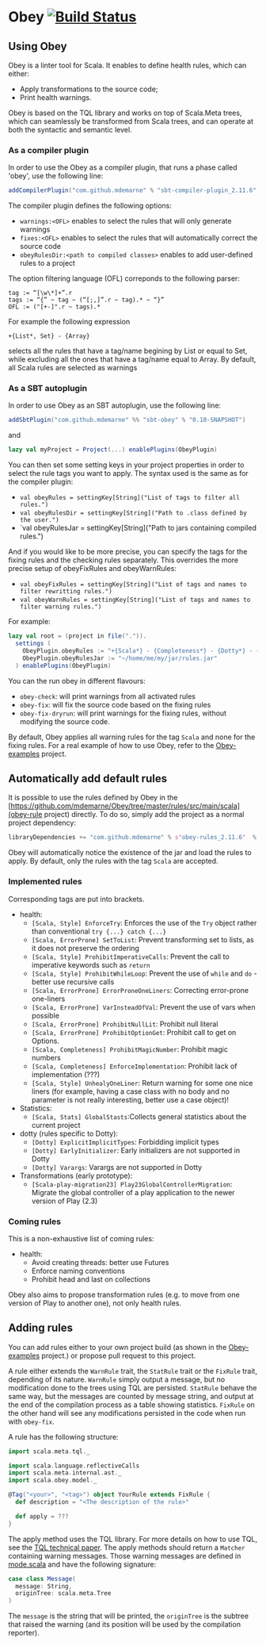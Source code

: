 Obey [![Build Status](https://travis-ci.org/mdemarne/Obey.svg?branch=master)](https://travis-ci.org/mdemarne/Obey)
====



## Using Obey

Obey is  a linter tool for Scala. It enables to define health rules, which can either:

- Apply transformations to the source code;
- Print health warnings.

Obey is based on the TQL library and works on top of Scala.Meta trees, which can seamlessly be transformed from Scala trees, and can operate at both the syntactic and semantic level.

### As a compiler plugin

In order to use the Obey as a compiler plugin, that runs a phase called 'obey', use the following line:
```scala
addCompilerPlugin("com.github.mdemarne" % "sbt-compiler-plugin_2.11.6" % "0.1.0-SNAPSHOT")
```
The compiler plugin defines the following options:
* `warnings:<OFL>` enables to select the rules that will only generate warnings
* `fixes:<OFL>` enables to select the rules that will automatically correct the source code
* `obeyRulesDir:<path to compiled classes>` enables to add user-defined rules to a project

The option filtering language (OFL) correponds to the following parser:
~~~
tag := “[\w\*]+”.r
tags := “{” ~ tag ~ (“[;,]”.r ~ tag).* ~ “}”
OFL := ("[+-]".r ~ tags).*
~~~

For example the following expression
~~~
+{List*, Set} - {Array}
~~~
selects all the rules that have a tag/name begining by List or equal to Set, while excluding all the ones that have a tag/name equal to Array. By default, all Scala rules are selected as warnings

### As a SBT autoplugin

In order to use Obey as an SBT autoplugin, use the following line:
```scala
addSbtPlugin("com.github.mdemarne" %% "sbt-obey" % "0.1­0-SNAPSHOT")
 ```
and
```scala
lazy val myProject = Project(...) enablePlugins(ObeyPlugin)
```

You can then set some setting keys in your project properties in order to select the rule tags you want to apply. The syntax used is the same as for the compiler plugin:

- `val obeyRules = settingKey[String]("List of tags to filter all rules.")`
- `val obeyRulesDir = settingKey[String]("Path to .class defined by the user.")`
- `val obeyRulesJar = settingKey[String]("Path to jars containing compiled rules.")

And if you would like to be more precise, you can specify the tags for the fixing rules and the checking rules separately. This overrides the more precise setup of obeyFixRules and obeyWarnRules:

- `val obeyFixRules = settingKey[String]("List of tags and names to filter rewritting rules.")`
- `val obeyWarnRules = settingKey[String]("List of tags and names to filter warning rules.")`

For example:
```scala
lazy val root = (project in file(".")).
  settings (
    ObeyPlugin.obeyRules := "+{Scala*} - {Completeness*} - {Dotty*} - {Mine*}",
    ObeyPlugin.obeyRulesJar := "~/home/me/my/jar/rules.jar"
  ) enablePlugins(ObeyPlugin)
```

You can the run obey in different flavours:

- `obey-check`: will print warnings from all activated rules
- `obey-fix`: will fix the source code based on the fixing rules
- `obey-fix-dryrun`: will print warnings for the fixing rules, without modifying the source code.

By default, Obey applies all warning rules for the tag `Scala` and none for the fixing rules. For a real example of how to use Obey, refer to the [Obey-examples](https://github.com/mdemarne/Obey-examples) project.

## Automatically add default rules

It is possible to use the rules defined by Obey in the [https://github.com/mdemarne/Obey/tree/master/rules/src/main/scala](obey-rule project) directly. To do so, simply add the project as a normal project dependency:

```scala
libraryDependencies += "com.github.mdemarne" % s"obey-rules_2.11.6"  % "0.1.0-SNAPSHOT"
```

Obey will automatically notice the existence of the jar and load the rules to apply. By default, only the rules with the tag `Scala` are accepted.

### Implemented rules

Corresponding tags are put into brackets.

- health:
  - `[Scala, Style] EnforceTry`: Enforces the use of the `Try` object rather than conventional `try {...} catch {...}`
  - `[Scala, ErrorProne] SetToList`: Prevent transforming set to lists, as it does not preserve the ordering
  - `[Scala, Style] ProhibitImperativeCalls`: Prevent the call to imperative keywords such as `return`
  - `[Scala, Style] ProhibitWhileLoop`: Prevent the use of `while` and `do` - better use recursive calls
  - `[Scala, ErrorProne] ErrorProneOneLiners`: Correcting error-prone one-liners
  - `[Scala, ErrorProne] VarInsteadOfVal`: Prevent the use of vars when possible
  - `[Scala, ErrorProne] ProhibitNullLit`: Prohibit null literal
  - `[Scala, ErrorProne] ProhibitOptionGet`: Prohibit call to get on Options.
  - `[Scala, Completeness] ProhibitMagicNumber`: Prohibit magic numbers
  - `[Scala, Completeness] EnforceImplementation`: Prohibit lack of implementation (???)
  - `[Scala, Style] UnhealyOneLiner`: Return warning for some one nice liners (for example, having a case class with no body and no parameter is not really interesting, better use a case object)!
- Statistics:
  - `[Scala, Stats] GlobalStasts`:Collects general statistics about the current project
- dotty (rules specific to Dotty):
  - `[Dotty] ExplicitImplicitTypes`: Forbidding implicit types
  - `[Dotty] EarlyInitializer`: Early initializers are not supported in Dotty
  - `[Dotty] Varargs`: Varargs are not supported in Dotty
- Transformations (early prototype):
  - `[Scala-play-migration23] Play23GlobalControllerMigration`: Migrate the global controller of a play application to the newer version of Play (2.3)

### Coming rules

This is a non-exhaustive list of coming rules:

- health:
  - Avoid creating threads: better use Futures
  - Enforce naming conventions
  - Prohibit head and last on collections

Obey also aims to propose transformation rules (e.g. to move from one version of Play to another one), not only health rules.

## Adding rules

You can add rules either to your own project build (as shown in the [Obey-examples](https://github.com/mdemarne/Obey-examples) project.) or propose pull request to this project.

A rule either extends the `WarnRule` trait, the `StatRule` trait or the `FixRule` trait, depending of its nature. `WarnRule` simply output a message, but no modification done to the trees using TQL are persisted. `StatRule` behave the same way, but the messages are counted by message string, and output at the end of the compilation process as a table showing statistics. `FixRule` on the other hand will see any modifications persisted in the code when run with `obey-fix`.

A rule has the following structure:

```scala
import scala.meta.tql._

import scala.language.reflectiveCalls
import scala.meta.internal.ast._
import scala.obey.model._

@Tag("<your>", "<tag>") object YourRule extends FixRule {
  def description = "<The description of the rule>"

  def apply = ???
}
```

The apply method uses the TQL library. For more details on how to use TQL, see the [TQL technical paper](http://infoscience.epfl.ch/record/204789/files/TraversableQueryLanguage.pdf). The apply methods should return a `Matcher` containing warning messages. Those warning messages are defined in [mode.scala](https://github.com/mdemarne/Obey/blob/master/model/src/main/scala/scala/obey/model/model.scala#L13) and have the following signature:

```scala
case class Message(
  message: String,
  originTree: scala.meta.Tree
)
```

The `message` is the string that will be printed, the `originTree` is the subtree that raised the warning (and its position will be used by the compilation reporter).

